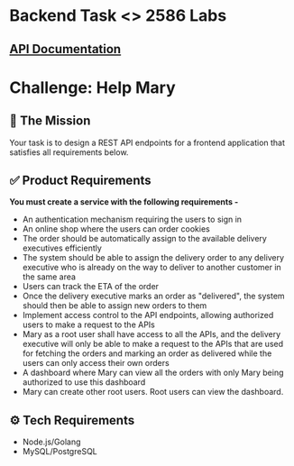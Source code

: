 # Backend Task <> 2586 Labs

## [API Documentation](https://documenter.getpostman.com/view/4731543/TVKHUvKz)

# Challenge: Help Mary

## 🏁  The **Mission**

Your task is to design a REST API endpoints for a frontend application that satisfies all requirements below.

## ✅  **Product Requirements**

**You must create a service with the following requirements -**

- An authentication mechanism requiring the users to sign in
- An online shop where the users can order cookies
- The order should be automatically assign to the available delivery executives efficiently
- The system should be able to assign the delivery order to any delivery executive who is already on the way to deliver to another customer in the same area
- Users can track the ETA of the order
- Once the delivery executive marks an order as "delivered", the system should then be able to assign new orders to them
- Implement access control to the API endpoints, allowing authorized users to make a request to the APIs
- Mary as a root user shall have access to all the APIs, and the delivery executive will only be able to make a request to the APIs that are used for fetching the orders and marking an order as delivered while the users can only access their own orders
- A dashboard where Mary can view all the orders with only Mary being authorized to use this dashboard
- Mary can create other root users. Root users can view the dashboard.

## ⚙️  **Tech Requirements**

- Node.js/Golang
- MySQL/PostgreSQL
